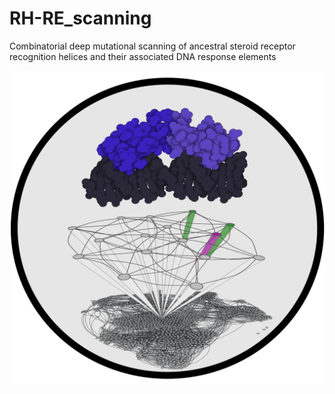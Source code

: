 # RH-RE_scanning
Combinatorial deep mutational scanning of ancestral steroid receptor recognition helices and their associated DNA response elements

![plot](./figures/main_fig1.png)
